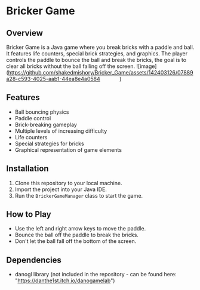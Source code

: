 # Bricker Game

## Overview
Bricker Game is a Java game where you break bricks with a paddle and ball. It features life counters, special brick strategies, and graphics.
The player controls the paddle to bounce the ball and break the bricks, the goal is to clear all bricks without the ball falling off the screen.
![image](https://github.com/shakedmishory/Bricker_Game/assets/142403126/07889a28-c593-4025-aab1-44ea8e4a0584 <img  width="48">)

## Features
- Ball bouncing physics
- Paddle control
- Brick-breaking gameplay
- Multiple levels of increasing difficulty
- Life counters
- Special strategies for bricks
- Graphical representation of game elements

## Installation
1. Clone this repository to your local machine.
2. Import the project into your Java IDE.
3. Run the `BrickerGameManager` class to start the game.

## How to Play
- Use the left and right arrow keys to move the paddle.
- Bounce the ball off the paddle to break the bricks.
- Don't let the ball fall off the bottom of the screen.

## Dependencies
- danogl library (not included in the repository - can be found here: "https://danthe1st.itch.io/danogamelab")





